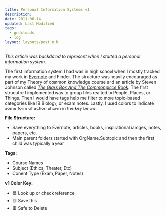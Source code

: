 ```yaml
---
title: Personal Information Systems v1
description:
date: 2011-06-14
updated: Last Modified
tags:
  - gndclouds
  - log
layout: layouts/post.njk
---
```


_This article was backdated to represent when I started a personal information system._

The first information system I had was in high school when I mostly tracked my work in [Evernote](http://web.archive.org/web/20110202144520/http://evernote.com/) and Finder. The structure was heavily encouraged as part of my Theory of common knowledge course and an article by Steven Johnson called [_The Glass Box And The Commonplace Book_](https://stevenberlinjohnson.com/the-glass-box-and-the-commonplace-book-639b16c4f3bb?gi=211f4fb59654). The first strucutre I implomented was to group files realted to People, Places, or Things. Then I would have tags help me filter to more topic-based categories like IB Biology, or exam notes. Lastly, I used colors to indicate some form of action shown in the key below.

**File Structure:**

- Save everything to Evernote, articles, books, inspirational iamges, notes, papers, etc.
- Main parent folders started with OrgName.Subtopic and then the first child was typically a year

**Tags:**

- Course Names
- Subject (Ethics, Theater, Etc)
- Conent Type (Exam, Paper, Notes)

**v1 Color Key:**

- 🟦 Look up or check reference
- 🟨 Save this
- 🟥 Safe to Delete
